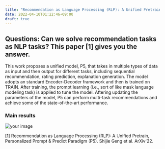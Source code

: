 ```yaml
---
title: "Recommendation as Language Processing (RLP): A Unified Pretrain, Personalized Prompt & Predict Paradigm (P5)"
date: 2022-04-10T01:22:46+09:00
draft: true
---
```

## Questions: Can we solve recommendation tasks as NLP tasks? This paper [1] gives you the answer.

This work proposes a unified model, P5, that takes in multiple types of data as input and then output for different tasks, including sequential recommendation, rating prediction, explanation generation. The model adopts an standard Encoder-Decoder framework and then is trained on TRAIN. After training, the prompt learning (i.e., sort of like mask language modeling task) is applied to tune the model. Aftering updating the parameters of the model, P5 can perform multi-task recommendations and achieve some of the state-of-the-art performance. 

### Main results
![your image](/images/40.png)

[1] Recommendation as Language Processing (RLP): A Unified Pretrain, Personalized Prompt & Predict Paradigm (P5). Shijie Geng et al. ArXiv'22. 